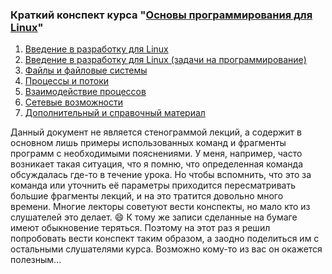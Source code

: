 ### Краткий конспект курса "[Основы программирования для Linux](https://stepic.org/course/Основы-программирования-для-Linux-548/)"

1. [Введение в разработку для Linux]()
2. [Введение в разработку для Linux (задачи на программирование)]()
3. [Файлы и файловые системы]()
4. [Процессы и потоки]()
5. [Взаимодействие процессов]()
6. [Сетевые возможности]()
7. [Дополнительный и справочный материал]()

Данный документ не является стенограммой лекций, а содержит в основном лишь примеры
использованных команд и фрагменты программ с необходимыми пояснениями. У меня, например,
часто возникает такая ситуация, что я помню, что определенная команда обсуждалась где-то
в течение урока. Но чтобы вспомнить, что это за команда или уточнить её параметры
приходится пересматривать большие фрагменты лекций, и на это тратится довольно много
времени. Многие лекторы советуют вести конспекты, но мало кто из слушателей это делает.
:smile: К тому же записи сделанные на бумаге имеют обыкновение теряться. Поэтому на этот
раз я решил попробовать вести конспект таким образом, а заодно поделиться им с остальными
слушателями курса. Возможно кому-то из вас он окажется полезным...
